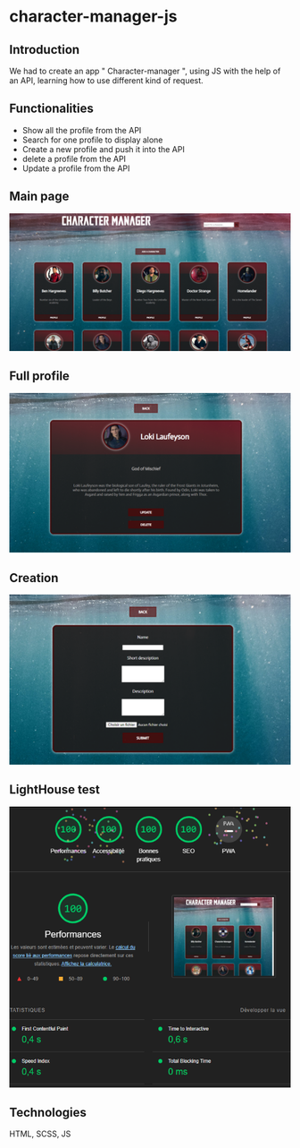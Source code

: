 # character-manager-js

## Introduction

We had to create an app " Character-manager ", using JS with the help of an API, learning how to use different kind of request.

## Functionalities

- Show all the profile from the API
- Search for one profile to display alone
- Create a new profile and push it into the API
- delete a profile from the API
- Update a profile from the API

## Main page

![mainPage](./src/img/caption_mainPage.png)

## Full profile

![full profile](./src/img/full_profile.png)

## Creation

![form](./src/img/create.png)

## LightHouse test

![lighthouse](./src/img/lighthouse.png)

## Technologies

HTML, SCSS, JS
